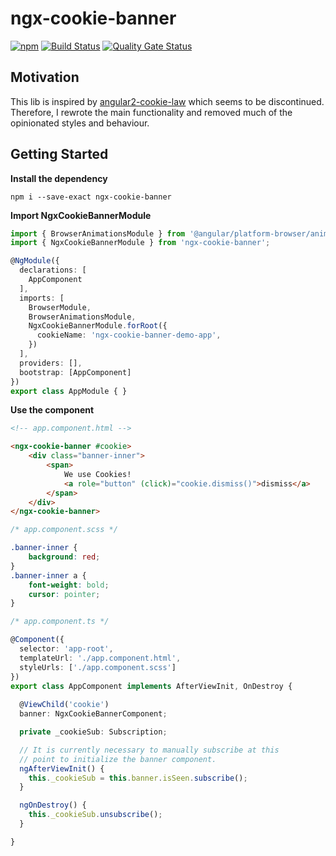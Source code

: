 # ngx-cookie-banner

[![npm](https://img.shields.io/npm/v/ngx-cookie-banner.svg)](https://www.npmjs.com/package/ngx-cookie-banner)
[![Build Status](https://travis-ci.com/exportarts/ngx-cookie-banner.svg?branch=master)](https://travis-ci.com/exportarts/ngx-cookie-banner)
[![Quality Gate Status](https://sonarcloud.io/api/project_badges/measure?project=exportarts_ngx-cookie-banner&metric=alert_status)](https://sonarcloud.io/dashboard?id=exportarts_ngx-cookie-banner)

## Motivation

This lib is inspired by [angular2-cookie-law](https://github.com/andreasonny83/angular2-cookie-law)
which seems to be discontinued. Therefore, I rewrote the main
functionality and removed much of the opinionated styles and
behaviour.

## Getting Started

**Install the dependency**

`npm i --save-exact ngx-cookie-banner`

**Import NgxCookieBannerModule**

```ts
import { BrowserAnimationsModule } from '@angular/platform-browser/animations';
import { NgxCookieBannerModule } from 'ngx-cookie-banner';

@NgModule({
  declarations: [
    AppComponent
  ],
  imports: [
    BrowserModule,
    BrowserAnimationsModule,
    NgxCookieBannerModule.forRoot({
      cookieName: 'ngx-cookie-banner-demo-app',
    })
  ],
  providers: [],
  bootstrap: [AppComponent]
})
export class AppModule { }
```

**Use the component**

```html
<!-- app.component.html -->

<ngx-cookie-banner #cookie>
    <div class="banner-inner">
        <span>
            We use Cookies!
            <a role="button" (click)="cookie.dismiss()">dismiss</a>
        </span>
    </div>
</ngx-cookie-banner>
```

```css
/* app.component.scss */

.banner-inner {
    background: red;
}
.banner-inner a {
    font-weight: bold;
    cursor: pointer;
}
```

```ts
/* app.component.ts */

@Component({
  selector: 'app-root',
  templateUrl: './app.component.html',
  styleUrls: ['./app.component.scss']
})
export class AppComponent implements AfterViewInit, OnDestroy {
  
  @ViewChild('cookie')
  banner: NgxCookieBannerComponent;

  private _cookieSub: Subscription;

  // It is currently necessary to manually subscribe at this
  // point to initialize the banner component.
  ngAfterViewInit() {
    this._cookieSub = this.banner.isSeen.subscribe();
  }

  ngOnDestroy() {
    this._cookieSub.unsubscribe();
  }

}
```
